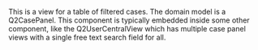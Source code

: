This is a view for a table of filtered cases. The domain model is a Q2CasePanel. This component is typically embedded inside some other component, like the Q2UserCentralView which has multiple case panel views with a single free text search field for all.